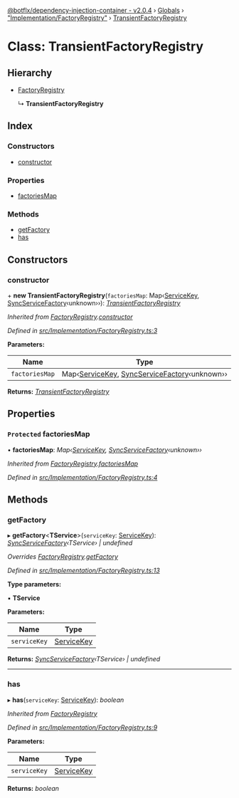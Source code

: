 [@botflx/dependency-injection-container - v2.0.4](../README.md) › [Globals](../globals.md) › ["Implementation/FactoryRegistry"](../modules/_implementation_factoryregistry_.md) › [TransientFactoryRegistry](_implementation_factoryregistry_.transientfactoryregistry.md)

# Class: TransientFactoryRegistry

## Hierarchy

* [FactoryRegistry](_implementation_factoryregistry_.factoryregistry.md)

  ↳ **TransientFactoryRegistry**

## Index

### Constructors

* [constructor](_implementation_factoryregistry_.transientfactoryregistry.md#constructor)

### Properties

* [factoriesMap](_implementation_factoryregistry_.transientfactoryregistry.md#protected-factoriesmap)

### Methods

* [getFactory](_implementation_factoryregistry_.transientfactoryregistry.md#getfactory)
* [has](_implementation_factoryregistry_.transientfactoryregistry.md#has)

## Constructors

###  constructor

\+ **new TransientFactoryRegistry**(`factoriesMap`: Map‹[ServiceKey](../modules/_interfaces_.md#servicekey), [SyncServiceFactory](../modules/_interfaces_.md#syncservicefactory)‹unknown››): *[TransientFactoryRegistry](_implementation_factoryregistry_.transientfactoryregistry.md)*

*Inherited from [FactoryRegistry](_implementation_factoryregistry_.factoryregistry.md).[constructor](_implementation_factoryregistry_.factoryregistry.md#constructor)*

*Defined in [src/Implementation/FactoryRegistry.ts:3](https://github.com/botflux/dependency-injection-container/blob/aff9924/packages/DIContainer/src/Implementation/FactoryRegistry.ts#L3)*

**Parameters:**

Name | Type |
------ | ------ |
`factoriesMap` | Map‹[ServiceKey](../modules/_interfaces_.md#servicekey), [SyncServiceFactory](../modules/_interfaces_.md#syncservicefactory)‹unknown›› |

**Returns:** *[TransientFactoryRegistry](_implementation_factoryregistry_.transientfactoryregistry.md)*

## Properties

### `Protected` factoriesMap

• **factoriesMap**: *Map‹[ServiceKey](../modules/_interfaces_.md#servicekey), [SyncServiceFactory](../modules/_interfaces_.md#syncservicefactory)‹unknown››*

*Inherited from [FactoryRegistry](_implementation_factoryregistry_.factoryregistry.md).[factoriesMap](_implementation_factoryregistry_.factoryregistry.md#protected-factoriesmap)*

*Defined in [src/Implementation/FactoryRegistry.ts:4](https://github.com/botflux/dependency-injection-container/blob/aff9924/packages/DIContainer/src/Implementation/FactoryRegistry.ts#L4)*

## Methods

###  getFactory

▸ **getFactory**<**TService**>(`serviceKey`: [ServiceKey](../modules/_interfaces_.md#servicekey)): *[SyncServiceFactory](../modules/_interfaces_.md#syncservicefactory)‹TService› | undefined*

*Overrides [FactoryRegistry](_implementation_factoryregistry_.factoryregistry.md).[getFactory](_implementation_factoryregistry_.factoryregistry.md#abstract-getfactory)*

*Defined in [src/Implementation/FactoryRegistry.ts:13](https://github.com/botflux/dependency-injection-container/blob/aff9924/packages/DIContainer/src/Implementation/FactoryRegistry.ts#L13)*

**Type parameters:**

▪ **TService**

**Parameters:**

Name | Type |
------ | ------ |
`serviceKey` | [ServiceKey](../modules/_interfaces_.md#servicekey) |

**Returns:** *[SyncServiceFactory](../modules/_interfaces_.md#syncservicefactory)‹TService› | undefined*

___

###  has

▸ **has**(`serviceKey`: [ServiceKey](../modules/_interfaces_.md#servicekey)): *boolean*

*Inherited from [FactoryRegistry](_implementation_factoryregistry_.factoryregistry.md)*

*Defined in [src/Implementation/FactoryRegistry.ts:9](https://github.com/botflux/dependency-injection-container/blob/aff9924/packages/DIContainer/src/Implementation/FactoryRegistry.ts#L9)*

**Parameters:**

Name | Type |
------ | ------ |
`serviceKey` | [ServiceKey](../modules/_interfaces_.md#servicekey) |

**Returns:** *boolean*
